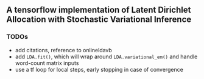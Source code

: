 ## A tensorflow implementation of Latent Dirichlet Allocation with Stochastic Variational Inference

### TODOs

+ add citations, reference to onlineldavb
+ add `LDA.fit()`, which will wrap around `LDA.variational_em()` and handle word-count matrix inputs
+ use a tf loop for local steps, early stopping in case of convergence
